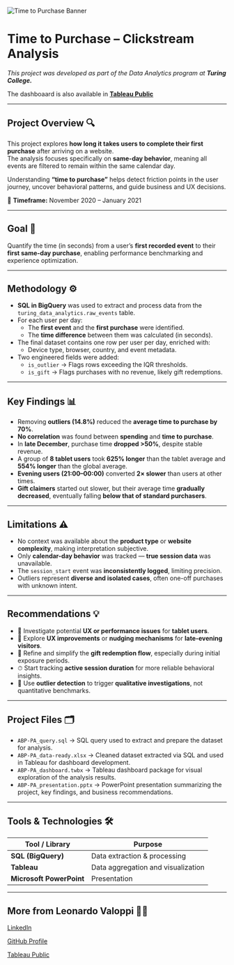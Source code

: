 ![Time to Purchase Banner](https://images.unsplash.com/photo-1551288049-bebda4e38f71?crop=entropy&cs=tinysrgb&fit=crop&w=1400&h=400&fm=jpg)

# Time to Purchase – Clickstream Analysis

*This project was developed as part of the Data Analytics program at **Turing College.***

The dashboaard is also available in **[Tableau Public](https://public.tableau.com/views/TimeBeforePurchaseanalysis/DASHBOARD?:language=en-GB&:sid=&:redirect=auth&:display_count=n&:origin=viz_share_link)**

---

## Project Overview 🔍

This project explores **how long it takes users to complete their first purchase** after arriving on a website.  
The analysis focuses specifically on **same-day behavior**, meaning all events are filtered to remain within the same calendar day.

Understanding **“time to purchase”** helps detect friction points in the user journey, uncover behavioral patterns, and guide business and UX decisions.

📅 **Timeframe:** November 2020 – January 2021

---

## Goal 🎯

Quantify the time (in seconds) from a user’s **first recorded event** to their **first same-day purchase**, enabling performance benchmarking and experience optimization.

---

## Methodology ⚙️

- **SQL in BigQuery** was used to extract and process data from the `turing_data_analytics.raw_events` table.
- For each user per day:
  - The **first event** and the **first purchase** were identified.
  - The **time difference** between them was calculated (in seconds).
- The final dataset contains one row per user per day, enriched with:
  - Device type, browser, country, and event metadata.
- Two engineered fields were added:
  - `is_outlier` → Flags rows exceeding the IQR thresholds.
  - `is_gift` → Flags purchases with no revenue, likely gift redemptions.

---

## Key Findings 📊

- Removing **outliers (14.8%)** reduced the **average time to purchase by 70%**.
- **No correlation** was found between **spending** and **time to purchase**.
- In **late December**, purchase time **dropped >50%**, despite stable revenue.
- A group of **8 tablet users** took **625% longer** than the tablet average and **554% longer** than the global average.
- **Evening users (21:00–00:00)** converted **2× slower** than users at other times.
- **Gift claimers** started out slower, but their average time **gradually decreased**, eventually falling **below that of standard purchasers**.

---

## Limitations ⚠️

- No context was available about the **product type** or **website complexity**, making interpretation subjective.
- Only **calendar-day behavior** was tracked — **true session data** was unavailable.
- The `session_start` event was **inconsistently logged**, limiting precision.
- Outliers represent **diverse and isolated cases**, often one-off purchases with unknown intent.

---

## Recommendations 💡

- 🔧 Investigate potential **UX or performance issues** for **tablet users**.
- 🌙 Explore **UX improvements** or **nudging mechanisms** for **late-evening visitors**.
- 🎁 Refine and simplify the **gift redemption flow**, especially during initial exposure periods.
- ⏱ Start tracking **active session duration** for more reliable behavioral insights.
- 🧪 Use **outlier detection** to trigger **qualitative investigations**, not quantitative benchmarks.

---

## Project Files 🗂️

- `ABP-PA_query.sql` → SQL query used to extract and prepare the dataset for analysis.
- `ABP-PA_data-ready.xlsx` → Cleaned dataset extracted via SQL and used in Tableau for dashboard development.
- `ABP-PA_dashboard.twbx` → Tableau dashboard package for visual exploration of the analysis results.
- `ABP-PA_presentation.pptx` → PowerPoint presentation summarizing the project, key findings, and business recommendations.

---

## Tools & Technologies 🛠️

| Tool / Library                | Purpose                            |
|-------------------------------|------------------------------------|
| **SQL (BigQuery)**            | Data extraction & processing       |
| **Tableau**                   | Data aggregation and visualization |
| **Microsoft PowerPoint**      | Presentation                       |

---

## More from Leonardo Valoppi 👨‍💻

[LinkedIn](https://linkedin.com/in/leonardo-valoppi)  

[GitHub Profile](https://github.com/leonardovaloppi)  

[Tableau Public](https://public.tableau.com/app/profile/leonardo.valoppi/vizzes)
